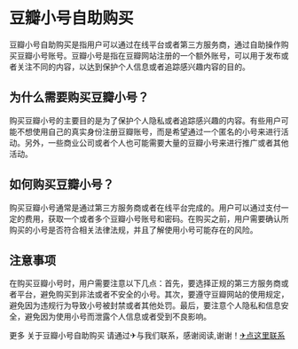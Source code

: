 # 豆瓣小号自助购买

豆瓣小号自助购买是指用户可以通过在线平台或者第三方服务商，通过自助操作购买豆瓣小号账号。豆瓣小号是指在豆瓣网站注册的一个额外账号，可以用于发布或者关注不同的内容，以达到保护个人信息或者追踪感兴趣内容的目的。

## 为什么需要购买豆瓣小号？

购买豆瓣小号的主要目的是为了保护个人隐私或者追踪感兴趣的内容。有些用户可能不想使用自己的真实身份注册豆瓣账号，而是希望通过一个匿名的小号来进行活动。另外，一些商业公司或者个人也可能需要大量的豆瓣小号来进行推广或者其他活动。

## 如何购买豆瓣小号？

购买豆瓣小号通常是通过第三方服务商或者在线平台完成的。用户可以通过支付一定的费用，获取一个或者多个豆瓣小号账号和密码。在购买之前，用户需要确认所购买的小号是否符合相关法律法规，并且了解使用小号可能存在的风险。

## 注意事项

在购买豆瓣小号时，用户需要注意以下几点：首先，要选择正规的第三方服务商或者平台，避免购买到非法或者不安全的小号。其次，要遵守豆瓣网站的使用规定，避免因为违规行为导致小号被封禁或者其他处罚。最后，要注意个人隐私和信息安全，避免因为使用小号而泄露个人信息或者受到不良影响。

更多 关于豆瓣小号自助购买 请通过✈与我们联系，感谢阅读,谢谢！[✈点这里联系](https://d.k02.cc)